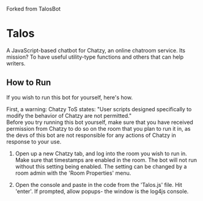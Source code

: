 Forked from TalosBot

# Talos
A JavaScript-based chatbot for Chatzy, an online chatroom service. Its mission? To have useful utility-type functions and others that can help writers.

## How to Run
If you wish to run this bot for yourself, here's how.  
  
  First, a warning: Chatzy ToS states: "User scripts designed specifically to modify the behavior of Chatzy are not permitted."  
  Before you try running this bot yourself, make sure that you have received permission from Chatzy to do so on the room that you plan to run it in, as the devs of this bot are not responsible for any actions of Chatzy in response to your use.  
  
1. Open up a new Chatzy tab, and log into the room you wish to run in.
Make sure that timestamps are enabled in the room. The bot will not run without this setting being enabled. The setting can be changed by a room admin with the 'Room Properties' menu.

2. Open the console and paste in the code from the 'Talos.js' file. Hit 'enter'.
If prompted, allow popups- the window is the log4js console.
